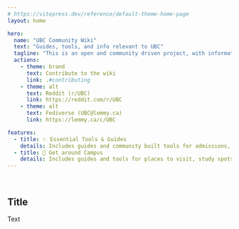 ```yaml
---
# https://vitepress.dev/reference/default-theme-home-page
layout: home

hero:
  name: "UBC Community Wiki"
  text: "Guides, tools, and info relevant to UBC"
  tagline: "This is an open and community driven project, with information compiled by the wider UBC community. Thank you ❤️"
  actions:
    - theme: brand
      text: Contribute to the wiki
      link: .#contributing
    - theme: alt
      text: Reddit (r/UBC) 
      link: https://reddit.com/r/UBC
    - theme: alt
      text: Fediverse (UBC@lemmy.ca)
      link: https://lemmy.ca/c/UBC

features:
  - title: ✨ Essential Tools & Guides
    details: Includes guides and community built tools for admissions, course registration, finding textbooks, mental health resources. and more.
  - title: 📌 Get around Campus
    details: Includes guides and tools for places to visit, study spots, food spots, lost & found, as well as lockers, printers, showers, nap/sleep spots, etc.
---
```


<br>

<h2 class="text-with-icon">
    <Icon icon="ci:folders" width="1.2em" height="1.2em" />
    Title
</h2>

Text

